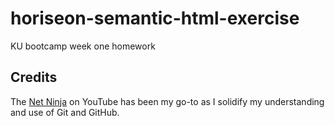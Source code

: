 # horiseon-semantic-html-exercise
KU bootcamp week one homework 

## Credits

The [Net Ninja](https://www.youtube.com/channel/UCW5YeuERMmlnqo4oq8vwUpg) on YouTube has been my go-to as I solidify my understanding and use of Git and GitHub. 